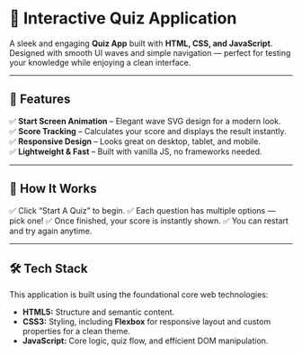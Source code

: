 # 🧠 Interactive Quiz Application  

A sleek and engaging **Quiz App** built with **HTML, CSS, and JavaScript**.  
Designed with smooth UI waves and simple navigation — perfect for testing your knowledge while enjoying a clean interface.

---

## 🌟 Features  

✅ **Start Screen Animation** – Elegant wave SVG design for a modern look.  
✅ **Score Tracking** – Calculates your score and displays the result instantly.  
✅ **Responsive Design** – Looks great on desktop, tablet, and mobile.  
✅ **Lightweight & Fast** – Built with vanilla JS, no frameworks needed.  

---

## 🧠 How It Works

✅ Click “Start A Quiz” to begin.
✅ Each question has multiple options — pick one!
✅ Once finished, your score is instantly shown.
✅ You can restart and try again anytime.

---

## 🛠️ Tech Stack

This application is built using the foundational core web technologies:

* **HTML5:** Structure and semantic content.
* **CSS3:** Styling, including **Flexbox** for responsive layout and custom properties for a clean theme.
* **JavaScript:** Core logic, quiz flow, and efficient DOM manipulation.


